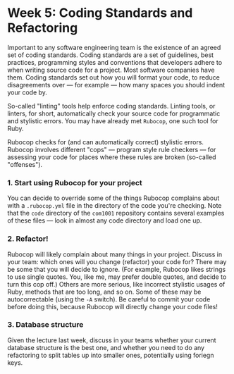 # Week 5: Coding Standards and Refactoring

Important to any software engineering team is the existence of an agreed set of
coding standards. Coding standards are a set of guidelines, best practices,
programming styles and conventions that developers adhere to when writing source
code for a project. Most software companies have them. Coding standards set out
how you will format your code, to reduce disagreements over — for example — how
many spaces you should indent your code by.

So-called "linting" tools help enforce coding standards. Linting tools, or
linters, for short, automatically check your source code for programmatic and
stylistic errors. You may have already met `Rubocop`, one such tool for Ruby. 

Rubocop checks for (and can automatically correct) stylistic errors. Rubocop
involves different "cops" — program style rule checkers — for assessing your
code for places where these rules are broken (so-called "offenses").

### 1. Start using Rubocop for your project

You can decide to override some of the things Rubocop complains about with a
`.rubocop.yml` file in the directory of the code you're checking. Note that the
`code` directory of the `com1001` repository contains several examples of these
files — look in almost any code directory and load one up. 

### 2. Refactor!

Rubocop will likely complain about many things in your project. Discuss in your
team: which ones will you change (refactor) your code for? There may be some
that you will decide to ignore. (For example, Rubocop likes strings to use
single quotes. You, like me, may prefer double quotes, and decide to turn this
cop off.) Others are more serious, like incorrect stylistic usages of Ruby,
methods that are too long, and so on. Some of these may be autocorrectable
(using the `-A` switch). Be careful to commit your code before doing this,
because Rubocop will directly change your code files!

### 3. Database structure

Given the lecture last week, discuss in your teams whether your current database
structure is the best one, and whether you need to do any refactoring to split
tables up into smaller ones, potentially using foriegn keys. 

